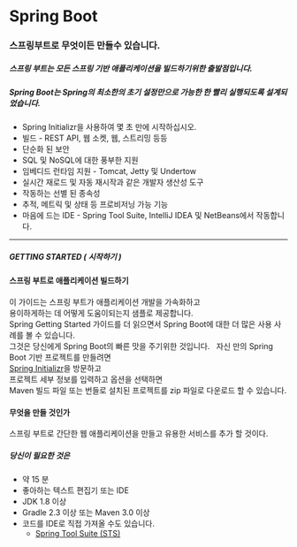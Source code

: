 # Spring Boot

### 스프링부트로 무엇이든 만들수 있습니다.

##### 스프링 부트는 모든 스프링 기반 애플리케이션을 빌드하기위한 출발점입니다.
##### Spring Boot는 Spring의 최소한의 초기 설정만으로 가능한 한 빨리 실행되도록 설계되었습니다.

- Spring Initializr을 사용하여 몇 초 만에 시작하십시오.
- 빌드 - REST API, 웹 소켓, 웹, 스트리밍 등등
- 단순화 된 보안
- SQL 및 NoSQL에 대한 풍부한 지원
- 임베디드 런타임 지원 - Tomcat, Jetty 및 Undertow
- 실시간 재로드 및 자동 재시작과 같은 개발자 생산성 도구
- 작동하는 선별 된 종속성
- 추적, 메트릭 및 상태 등 프로비저닝 가능 기능
- 마음에 드는 IDE - Spring Tool Suite, IntelliJ IDEA 및 NetBeans에서 작동합니다.

---
##### GETTING STARTED ( 시작하기 )

#### 스프링 부트로 애플리케이션 빌드하기
이 가이드는 스프링 부트가 애플리케이션 개발을 가속화하고   
용이하게하는 데 어떻게 도움이되는지 샘플로 제공합니다.  
Spring Getting Started 가이드를 더 읽으면서 Spring Boot에 대한 더 많은 사용 사례를 볼 수 있습니다.  
그것은 당신에게 Spring Boot의 빠른 맛을 주기위한 것입니다.  
자신 만의 Spring Boot 기반 프로젝트를 만들려면  
[Spring Initializr](https://start.spring.io/)을 방문하고  
프로젝트 세부 정보를 입력하고 옵션을 선택하면  
Maven 빌드 파일 또는 번들로 설치된 프로젝트를 zip 파일로 다운로드 할 수 있습니다.  

#### 무엇을 만들 것인가
스프링 부트로 간단한 웹 애플리케이션을 만들고 유용한 서비스를 추가 할 것이다.

##### 당신이 필요한 것은
- 약 15 분  
- 좋아하는 텍스트 편집기 또는 IDE  
- JDK 1.8 이상
- Gradle 2.3 이상 또는 Maven 3.0 이상
- 코드를 IDE로 직접 가져올 수도 있습니다.
   - [Spring Tool Suite (STS)](https://spring.io/guides/gs/sts/)




